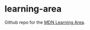 # learning-area
Github repo for the [MDN Learning Area](https://developer.mozilla.org/en-US/Learn).
